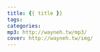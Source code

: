 ```yaml
---
title: {{ title }}
tags:
categories:
mp3: http://wayneh.tw/mp3/
cover: http://wayneh.tw/img/
---
```


<!--more-->
